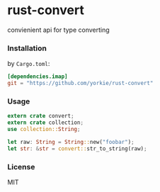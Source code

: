 
rust-convert
================
convienient api for type converting

### Installation

by `Cargo.toml`:
```toml
[dependencies.imap]
git = "https://github.com/yorkie/rust-convert"
```

### Usage
```rs
extern crate convert;
extern crate collection;
use collection::String;

let raw: String = String::new("foobar");
let str: &str = convert::str_to_string(raw);
```

### License

MIT
